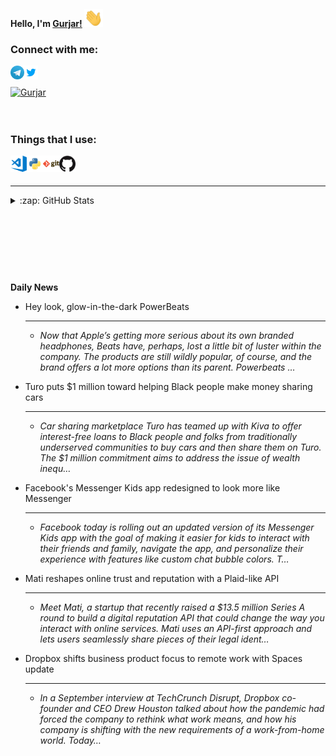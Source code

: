 #### Hello, I'm [Gurjar!](https://GurjarKing.github.io) <img src="https://raw.githubusercontent.com/ABSphreak/ABSphreak/master/gifs/Hi.gif" width="30px"></h2>


### Connect with me:

[<img align="left" alt="Gurjar | Telegram" width="22px" src="https://raw.githubusercontent.com/github/explore/80688e429a7d4ef2fca1e82350fe8e3517d3494d/topics/telegram/telegram.png" />][Telegram]
[<img align="left" alt="Gurjar | Twitter" width="22px" src="https://raw.githubusercontent.com/github/explore/80688e429a7d4ef2fca1e82350fe8e3517d3494d/topics/twitter/twitter.png" />][Twitter]
<br >
<br >
<a href="https://github.com/GurjarKing"><img src="https://komarev.com/ghpvc/?username=GurjarKing" alt="Gurjar" /></a> <br />
<br />
<br />
<!-- <br >

![](https://visitor-badge.glitch.me/badge?page_id=GurjarKing)

<br /> -->

### Things that I use:

[<img align="left" alt="Visual Studio Code" width="26px" src="https://raw.githubusercontent.com/github/explore/80688e429a7d4ef2fca1e82350fe8e3517d3494d/topics/visual-studio-code/visual-studio-code.png" />][VSCode]
[<img align="left" alt="Python" width="26px" src="https://raw.githubusercontent.com/github/explore/80688e429a7d4ef2fca1e82350fe8e3517d3494d/topics/python/python.png" />][Python]
[<img align="left" alt="Git" width="26px" src="https://raw.githubusercontent.com/github/explore/80688e429a7d4ef2fca1e82350fe8e3517d3494d/topics/git/git.png" />][Git]
[<img align="left" alt="GitHub" width="26px" src="https://raw.githubusercontent.com/github/explore/78df643247d429f6cc873026c0622819ad797942/topics/github/github.png" />][Github]

<br />
<br />

---
<details>
  <summary>:zap: GitHub Stats</summary>

<img align="left" alt="Gurjar's Github Stats" src="https://github-readme-stats.vercel.app/api?username=GurjarKing&show_icons=true&hide_border=true&count_private=true&include_all_commit=true&theme=algolia" />

</details>

<!-- ### 🔔 My latest tweet
<a href="https://twitter.com/Gurjar_King43" target="_blank">
	<img src="https://github.com/GurjarKing/GurjarKing/raw/master/tweet.png" width="70%" align="center" alt="Click to view on Twitter" title="My latest tweet, as an image"/>
</a> -->
<br>

<pre>

</pre>

<!-- **Quote of the hour:**

{qoth}

~ {qoth_author}
<pre>

</pre> -->
<br>
<pre>


</pre>
<strong>Daily News</strong>
  
  - Hey look, glow-in-the-dark PowerBeats
     <hr/>
     
      - *Now that Apple’s getting more serious about its own branded headphones, Beats have, perhaps, lost a little bit of luster within the company. The products are still wildly popular, of course, and the brand offers a lot more options than its parent. Powerbeats …*
     
  - Turo puts $1 million toward helping Black people make money sharing cars
      <hr/>
      
      - *Car sharing marketplace Turo has teamed up with Kiva to offer interest-free loans to Black people and folks from traditionally underserved communities to buy cars and then share them on Turo. The $1 million commitment aims to address the issue of wealth inequ…*
      
  - Facebook's Messenger Kids app redesigned to look more like Messenger
      <hr/>
      
      - *Facebook today is rolling out an updated version of its Messenger Kids app with the goal of making it easier for kids to interact with their friends and family, navigate the app, and personalize their experience with features like custom chat bubble colors. T…*
      
  - Mati reshapes online trust and reputation with a Plaid-like API
      <hr/>
      
      - *Meet Mati, a startup that recently raised a $13.5 million Series A round to build a digital reputation API that could change the way you interact with online services. Mati uses an API-first approach and lets users seamlessly share pieces of their legal ident…*
       
  - Dropbox shifts business product focus to remote work with Spaces update
      <hr/>
       
       - *In a September interview at TechCrunch Disrupt, Dropbox co-founder and CEO Drew Houston talked about how the pandemic had forced the company to rethink what work means, and how his company is shifting with the new requirements of a work-from-home world. Today…*
      

<br />

[VSCode]: https://code.visualstudio.com/
[Python]: https://www.python.org/
[Git]: https://git-scm.com/
[Github]: https://github.com/
[Telegram]: https://t.me/Gurjar_King/
[Twitter]: https://twitter.com/Gurjar_King43/
